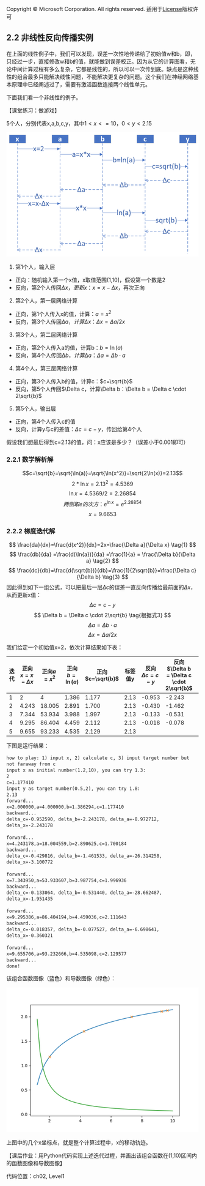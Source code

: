 Copyright © Microsoft Corporation. All rights reserved.
  适用于[License](https://github.com/Microsoft/ai-edu/blob/master/LICENSE.md)版权许可

## 2.2 非线性反向传播实例

在上面的线性例子中，我们可以发现，误差一次性地传递给了初始值w和b，即，只经过一步，直接修改w和b的值，就能做到误差校正。因为从它的计算图看，无论中间计算过程有多么复杂，它都是线性的，所以可以一次传到底。缺点是这种线性的组合最多只能解决线性问题，不能解决更复杂的问题。这个我们在神经网络基本原理中已经阐述过了，需要有激活函数连接两个线性单元。

下面我们看一个非线性的例子。

【课堂练习：做游戏】

5个人，分别代表x,a,b,c,y，其中$1<x<=10，0<y<2.15$

<img src="..\Images\2\game.png">

1. 第1个人，输入层
- 正向：随机输入第一个x值，x取值范围(1,10]，假设第一个数是2
- 反向，第2个人传回$\Delta x，更新x：x = x - \Delta x$，再次正向
2. 第2个人，第一层网络计算
- 正向，第1个人传入x的值，计算：$a=x^2$
- 反向，第3个人传回$\Delta a，计算\Delta x：\Delta x = \Delta a / 2x$
3. 第3个人，第二层网络计算
- 正向，第2个人传入a的值，计算b：$b=\ln (a)$
- 反向，第4个人传回$\Delta b，计算\Delta a：\Delta a = \Delta b \cdot a$
4. 第4个人，第三层网络计算
- 正向，第3个人传入b的值，计算c：$c=\sqrt{b}$
- 反向，第5个人传回$\Delta c，计算\Delta b：\Delta b = \Delta c \cdot 2\sqrt{b}$
5. 第5个人，输出层
- 正向，第4个人传入c的值
- 反向，计算y与c的差值：$\Delta c = c - y$，传回给第4个人

假设我们想最后得到c=2.13的值，问：x应该是多少？（误差小于0.001即可）

### 2.2.1 数学解析解

$$c=\sqrt{b}=\sqrt{\ln(a)}=\sqrt{\ln(x^2)}=\sqrt{2\ln(x)}=2.13$$
$$2*\ln{x}=2.13^2=4.5369$$
$$\ln{x}=4.5369/2=2.26854$$
$$两侧取e的次方：e^{\ln{x}} = e^{2.26854}$$
$$x = 9.6653$$

### 2.2.2 梯度迭代解

$$
\frac{da}{dx}=\frac{d(x^2)}{dx}=2x=\frac{\Delta a}{\Delta x} \tag{1}
$$
$$
\frac{db}{da} =\frac{d(\ln{a})}{da} =\frac{1}{a} = \frac{\Delta b}{\Delta a} \tag{2}
$$
$$
\frac{dc}{db}=\frac{d(\sqrt{b})}{db}=\frac{1}{2\sqrt{b}}=\frac{\Delta c}{\Delta b} \tag{3}
$$
因此得到如下一组公式，可以把最后一层$\Delta c$的误差一直反向传播给最前面的$\Delta x$，从而更新x值：
$$
\Delta c = c - y \tag{4}
$$
$$
\Delta b = \Delta c \cdot 2\sqrt{b}  \tag{根据式3}
$$
$$
\Delta a = \Delta b \cdot a  \tag{根据式2}
$$
$$
\Delta x = \Delta a / 2x \tag{根据式1}
$$


我们给定一个初始值x=2，依次计算结果如下表：

|迭代|正向$x=x-\Delta x$|正向$a=x^2$|正向$b=\ln(a)$|正向$c=\sqrt{b}$|标签值y|反向$\Delta c = c - y$|反向$\Delta b = \Delta c \cdot 2\sqrt{b}$|反向$\Delta a = \Delta b \cdot a$|反向$\Delta x = \Delta a / 2x$|
|--|--|--|--|--|--|--|--|--|--|
|1|2|4|1.386|1.177|2.13|-0.953|-2.243|-8.973|-2.243|
|2|4.243|18.005|2.891|1.700|2.13|-0.430|-1.462|-26.314|-3.101|
|3|7.344|53.934|3.988|1.997|2.13|-0.133|-0.531|-28.662|-1.951|
|4|9.295|86.404|4.459|2.112|2.13|-0.018|-0.078|-6.698|-0.360|
|5|9.655|93.233|4.535|2.129|2.13

下图是运行结果：

```
how to play: 1) input x, 2) calculate c, 3) input target number but not faraway from c
input x as initial number(1.2,10), you can try 1.3:
2
c=1.177410
input y as target number(0.5,2), you can try 1.8:
2.13
forward...
x=2.000000,a=4.000000,b=1.386294,c=1.177410
backward...
delta_c=-0.952590, delta_b=-2.243178, delta_a=-8.972712, delta_x=-2.243178

forward...
x=4.243178,a=18.004559,b=2.890625,c=1.700184
backward...
delta_c=-0.429816, delta_b=-1.461533, delta_a=-26.314258, delta_x=-3.100772

forward...
x=7.343950,a=53.933607,b=3.987754,c=1.996936
backward...
delta_c=-0.133064, delta_b=-0.531440, delta_a=-28.662487, delta_x=-1.951435

forward...
x=9.295386,a=86.404194,b=4.459036,c=2.111643
backward...
delta_c=-0.018357, delta_b=-0.077527, delta_a=-6.698641, delta_x=-0.360321

forward...
x=9.655706,a=93.232666,b=4.535098,c=2.129577
backward...
done!
```
该组合函数图像（蓝色）和导数图像（绿色）：

<img src="..\Images\2\game_result.png">

上图中的几个x坐标点，就是整个计算过程中，x的移动轨迹。

【课后作业：用Python代码实现上述迭代过程，并画出该组合函数在(1,10)区间内的函数图像和导数图像】

代码位置：ch02, Level1